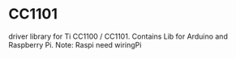 CC1101
======
driver library for Ti CC1100 / CC1101. 
Contains Lib for Arduino and Raspberry Pi. 
Note: Raspi need wiringPi 
